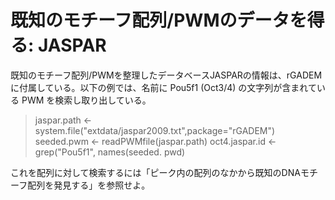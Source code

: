 # 既知のモチーフ配列/PWMのデータを得る: JASPAR
既知のモチーフ配列/PWMを整理したデータベースJASPARの情報は、rGADEM に付属している。以下の例では、名前に Pou5f1 (Oct3/4) の文字列が含まれている PWM を検索し取り出している。

> jaspar.path <- system.file("extdata/jaspar2009.txt",package="rGADEM")
> seeded.pwm <- readPWMfile(jaspar.path)
> oct4.jaspar.id <- grep("Pou5f1", names(seeded. pwd)

これを配列に対して検索するには「ピーク内の配列のなかから既知のDNAモチーフ配列を発見する」を参照せよ。